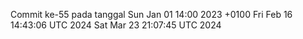 Commit ke-55 pada tanggal Sun Jan 01 14:00 2023 +0100
Fri Feb 16 14:43:06 UTC 2024
Sat Mar 23 21:07:45 UTC 2024

